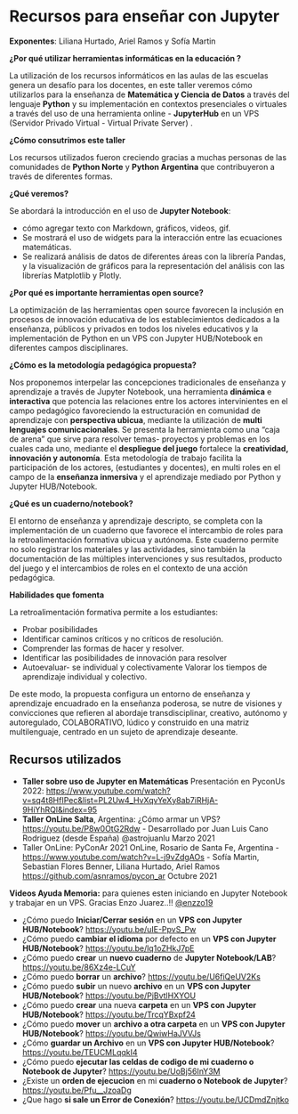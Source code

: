 # Recursos para enseñar con Jupyter
 **Exponentes**: Liliana Hurtado, Ariel Ramos y Sofía Martin 

**¿Por qué utilizar herramientas informáticas en la educación ?**

La utilización de los recursos informáticos en las aulas de las escuelas genera un desafío para los docentes, en este taller veremos cómo utilizarlos para la enseñanza de **Matemática y Ciencia de Datos** a través del lenguaje **Python** y su implementación en contextos presenciales o virtuales a través del uso de una herramienta online - **JupyterHub** en un VPS (Servidor Privado Virtual - Virtual Private Server) . 

**¿Cómo consutrimos este taller**

Los recursos utilizados fueron creciendo gracias a muchas personas de las comunidades de **Python Norte** y **Python Argentina** que contribuyeron a través de diferentes formas. 

**¿Qué veremos?**

Se abordará la introducción en el uso de **Jupyter Notebook**:
* cómo agregar texto con Markdown, gráficos, videos, gif. 
* Se mostrará el uso de widgets para la interacción entre las ecuaciones matemáticas. 
* Se realizará análisis de datos de diferentes áreas con la librería Pandas, y la visualización de gráficos para la representación del análisis con las librerías Matplotlib y Plotly.

**¿Por qué es importante herramientas open source?**

La optimización de las herramientas open source favorecen la inclusión en procesos de innovación educativa de los establecimientos dedicados a la enseñanza, públicos y privados en todos los niveles educativos y la implementación de Python en un VPS con Jupyter HUB/Notebook en diferentes campos disciplinares.

**¿Cómo es la metodología  pedagógica propuesta?**

Nos proponemos interpelar las concepciones tradicionales de enseñanza y aprendizaje a través de Jupyter Notebook, una herramienta **dinámica** e **interactiva** que potencia las relaciones entre los actores intervinientes en el campo pedagógico favoreciendo la estructuración en comunidad de aprendizaje con **perspectiva ubicua**, mediante la utilización de **multi lenguajes comunicacionales**. 
Se presenta la herramienta como una “caja de arena” que sirve para resolver temas- proyectos y problemas en los cuales cada uno, mediante el **despliegue del juego** fortalece la **creatividad, innovación y autonomía**.
Esta metodología de trabajo facilita la participación de los actores, (estudiantes y docentes), en multi roles en el campo de la **enseñanza inmersiva** y el aprendizaje mediado por Python y Jupyter HUB/Notebook.

**¿Qué es un cuaderno/notebook?**

El entorno de enseñanza y aprendizaje descripto, se completa con la implementación de un cuaderno que favorece el intercambio de roles para la retroalimentación formativa ubicua y autónoma. Este cuaderno permite no solo registrar los materiales y las actividades, sino también la documentación de las múltiples intervenciones y sus resultados, producto del juego y el intercambios de roles en el contexto de una acción pedagógica.

**Habilidades que fomenta**

La retroalimentación formativa permite a los estudiantes:

* Probar posibilidades
* Identificar caminos críticos y no críticos de resolución.
* Comprender las formas de hacer y resolver.
* Identificar las posibilidades de innovación para resolver
* Autoevaluar- se individual y colectivamente Valorar los tiempos de aprendizaje individual y colectivo.

De este modo, la propuesta configura un entorno de enseñanza y aprendizaje encuadrado en la enseñanza poderosa, se nutre de visiones y convicciones que refieren al abordaje transdisciplinar, creativo, autónomo y autoregulado, COLABORATIVO, lúdico y construido en una matriz multilenguaje, centrado en un sujeto de aprendizaje deseante. 

## Recursos utilizados
* **Taller sobre uso de Jupyter en Matemáticas** Presentación en PyconUs 2022: https://www.youtube.com/watch?v=sq4t8HfIPec&list=PL2Uw4_HvXqvYeXy8ab7iRHjA-9HiYhRQl&index=95 
* **Taller OnLine Salta**, Argentina: ¿Cómo armar un VPS? https://youtu.be/P8w0OtG2Rdw - Desarrollado por Juan Luis Cano Rodriguez (desde España) @astrojuanlu Marzo 2021
* Taller OnLine: PyConAr 2021 OnLine, Rosario de Santa Fe, Argentina - https://www.youtube.com/watch?v=L-j9vZdgAOs - Sofía Martin, Sebastian Flores Benner, Liliana Hurtado, Ariel Ramos https://github.com/asnramos/pycon_ar Octubre 2021

**Videos Ayuda Memoria:** para quienes esten iniciando en Jupyter Notebook y trabajar en un VPS. Gracias Enzo Juarez..!! [@enzzo19](https://github.com/enzzo19/)

  - ¿Cómo puedo **Iniciar/Cerrar sesión** en un **VPS con Jupyter HUB/Notebook**? https://youtu.be/uIE-PpvS_Pw
  - ¿Cómo puedo **cambiar el idioma** por defecto en un **VPS con Jupyter HUB/Notebook**? https://youtu.be/lq1oZHkJ7pE
  - ¿Cómo puedo **crear** un **nuevo cuaderno** de **Jupyter Notebook/LAB**? https://youtu.be/86Xz4e-LCuY
  - ¿Cómo puedo **borrar** un **archivo**? https://youtu.be/U6fiQeUV2Ks
  - ¿Cómo puedo **subir** un nuevo **archivo** en un **VPS con Jupyter HUB/Notebook**? https://youtu.be/PjBvtlHXYOU
  - ¿Cómo puedo **crear** una nueva **carpeta** en un **VPS con Jupyter HUB/Notebook**? https://youtu.be/TrcqYBxpf24
  - ¿Cómo puedo **mover** un **archivo a otra carpeta** en un **VPS con Jupyter HUB/Notebook**? https://youtu.be/QwiwHaJVVJs
  - ¿Cómo **guardar un Archivo** en un **VPS con Jupyter HUB/Notebook**? https://youtu.be/TEUCMLqqkI4
  - ¿Cómo puedo **ejecutar las celdas de codigo de mi cuaderno o Notebook de Jupyter**? https://youtu.be/UoBj56InY3M
  - ¿Existe un **orden de ejecucion** en mi **cuaderno o Notebook de Jupyter**? https://youtu.be/Pfu__JzoaDg
  - ¿Que hago **si sale un Error de Conexión**?  https://youtu.be/UCDmdZnjtko

 
